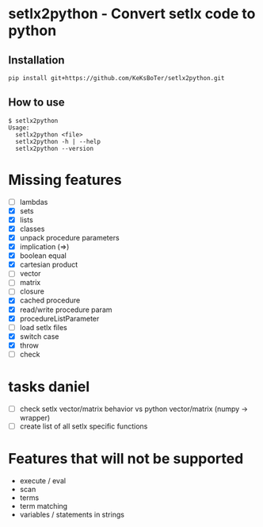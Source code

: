 # setlx2python - Convert setlx code to python

## Installation
```
pip install git+https://github.com/KeKsBoTer/setlx2python.git
```

## How to use
```
$ setlx2python
Usage:
  setlx2python <file>
  setlx2python -h | --help
  setlx2python --version
```

# Missing features 
- [ ] lambdas
- [x] sets
- [x] lists
- [x] classes
- [x] unpack procedure parameters
- [x] implication (=>)
- [x] boolean equal
- [x] cartesian product
- [ ] vector
- [ ] matrix
- [ ] closure 
- [x] cached procedure
- [x] read/write procedure param
- [x] procedureListParameter
- [ ] load setlx files
- [x] switch case
- [x] throw
- [ ] check 

# tasks daniel
- [ ] check setlx vector/matrix behavior vs python vector/matrix (numpy -> wrapper)
- [ ] create list of all setlx specific functions
# Features that will not be supported
- execute / eval
- scan
- terms
- term matching
- variables / statements in strings
